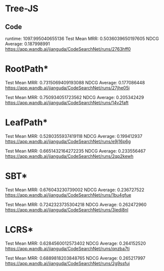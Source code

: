 # Tree-JS

## Code

runtime: 1097.995040655136
Test Mean MRR: 0.5036039650197605
NDCG Average: 0.187998991
https://app.wandb.ai/jianguda/CodeSearchNet/runs/2763hff0

# RootPath\*

Test Mean MRR: 0.7315069409193088
NDCG Average: 0.177086448
https://app.wandb.ai/jianguda/CodeSearchNet/runs/27jhe05i

Test Mean MRR: 0.750934051723562
NDCG Average: 0.205342429
https://app.wandb.ai/jianguda/CodeSearchNet/runs/14v2faft

# LeafPath\*

Test Mean MRR: 0.5280355937419118
NDCG Average: 0.199412937
https://app.wandb.ai/jianguda/CodeSearchNet/runs/e9j16p6g

Test Mean MRR: 0.6651432164272235
NDCG Average: 0.233556467
https://app.wandb.ai/jianguda/CodeSearchNet/runs/2qp2kewh

# SBT\*

Test Mean MRR: 0.676043230739002
NDCG Average: 0.236727522
https://app.wandb.ai/jianguda/CodeSearchNet/runs/1bu4gfue

Test Mean MRR: 0.7242323735304218
NDCG Average: 0.262472960
https://app.wandb.ai/jianguda/CodeSearchNet/runs/3iedi8nl

# LCRS\*

Test Mean MRR: 0.6284560012573402
NDCG Average: 0.264152520
https://app.wandb.ai/jianguda/CodeSearchNet/runs/qnzba7ti

Test Mean MRR: 0.6889818203848765
NDCG Average: 0.265217997
https://app.wandb.ai/jianguda/CodeSearchNet/runs/2g9ssfuj
